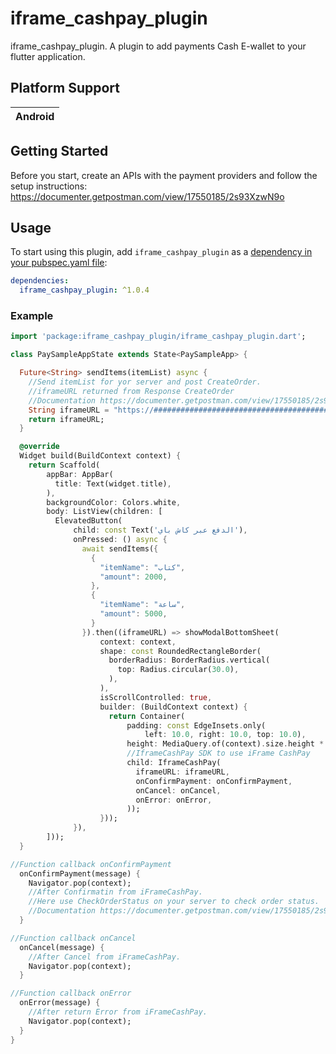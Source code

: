 # iframe_cashpay_plugin

iframe_cashpay_plugin.
A plugin to add payments Cash E-wallet to your flutter application.

## Platform Support

| Android |
| :-----: |

## Getting Started

Before you start, create an APIs with the payment providers and follow the setup instructions:
https://documenter.getpostman.com/view/17550185/2s93XzwN9o

## Usage

To start using this plugin, add `iframe_cashpay_plugin` as a [dependency in your pubspec.yaml file](https://flutter.io/platform-plugins/):

```yaml
dependencies:
  iframe_cashpay_plugin: ^1.0.4
```

### Example

```dart
import 'package:iframe_cashpay_plugin/iframe_cashpay_plugin.dart';

class PaySampleAppState extends State<PaySampleApp> {

  Future<String> sendItems(itemList) async {
    //Send itemList for yor server and post CreateOrder.
    //iframeURL returned from Response CreateOrder
    //Documentation https://documenter.getpostman.com/view/17550185/2s93XzwN9o
    String iframeURL = "https://############################################";
    return iframeURL;
  }

  @override
  Widget build(BuildContext context) {
    return Scaffold(
        appBar: AppBar(
          title: Text(widget.title),
        ),
        backgroundColor: Colors.white,
        body: ListView(children: [
          ElevatedButton(
              child: const Text('الدفع عبر كاش باي'),
              onPressed: () async {
                await sendItems({
                  {
                    "itemName": "كتاب",
                    "amount": 2000,
                  },
                  {
                    "itemName": "ساعة",
                    "amount": 5000,
                  }
                }).then((iframeURL) => showModalBottomSheet(
                    context: context,
                    shape: const RoundedRectangleBorder(
                      borderRadius: BorderRadius.vertical(
                        top: Radius.circular(30.0),
                      ),
                    ),
                    isScrollControlled: true,
                    builder: (BuildContext context) {
                      return Container(
                          padding: const EdgeInsets.only(
                              left: 10.0, right: 10.0, top: 10.0),
                          height: MediaQuery.of(context).size.height * 0.7,
                          //IframeCashPay SDK to use iFrame CashPay
                          child: IframeCashPay(
                            iframeURL: iframeURL,
                            onConfirmPayment: onConfirmPayment,
                            onCancel: onCancel,
                            onError: onError,
                          ));
                    }));
              }),
        ]));
  }

//Function callback onConfirmPayment
  onConfirmPayment(message) {
    Navigator.pop(context);
    //After Confirmatin from iFrameCashPay.
    //Here use CheckOrderStatus on your server to check order status.
    //Documentation https://documenter.getpostman.com/view/17550185/2s93XzwN9o
  }

//Function callback onCancel
  onCancel(message) {
    //After Cancel from iFrameCashPay.
    Navigator.pop(context);
  }

//Function callback onError
  onError(message) {
    //After return Error from iFrameCashPay.
    Navigator.pop(context);
  }
}
```
